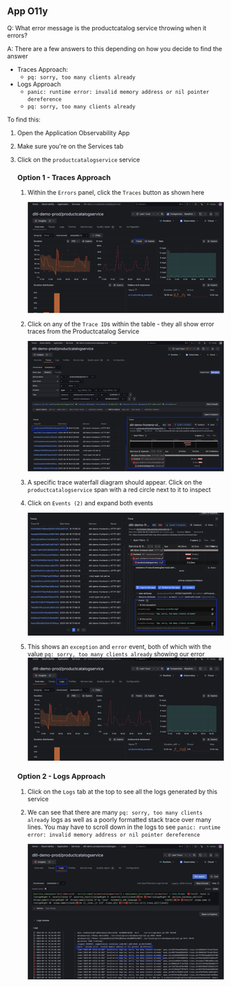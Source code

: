 ## App O11y
Q: What error message is the productcatalog service throwing when it errors?

A: There are a few answers to this depending on how you decide to find the answer
- Traces Approach: 
  - `pq: sorry, too many clients already`
- Logs Approach
  - `panic: runtime error: invalid memory address or nil pointer dereference`
  - `pq: sorry, too many clients already`

To find this:
1. Open the Application Observability App
1. Make sure you're on the Services tab 
1. Click on the `productcatalogservice` service
    
    ### Option 1 - Traces Approach
    1. Within the `Errors` panel, click the `Traces` button as shown here

        ![Errorsl](/images/breakout_1/2.3-app-o11y-1.png)

    1. Click on any of the `Trace ID`s within the table - they all show error traces from the Productcatalog Service

        ![Span Detail](/images/breakout_1/2.3-app-o11y-2.png)
      
    1. A specific trace waterfall diagram should appear. Click on the `productcatalogservice` span with a red circle next to it to inspect 
    1. Click on `Events (2)` and expand both events
      
        ![Events](/images/breakout_1/2.3-app-o11y-3.png)

    1. This shows an `exception` and `error` event, both of which with the value `pq: sorry, too many clients already` showing our error
      ![Logs Tab](/images/breakout_1/2.3-app-o11y-4.png)

    ### Option 2 - Logs Approach
    1. Click on the `Logs` tab at the top to see all the logs generated by this service
    1. We can see that there are many `pq: sorry, too many clients already` logs as well as a poorly formatted stack trace over many lines. You may have to scroll down in the logs to see `panic: runtime error: invalid memory address or nil pointer dereference`

        ![Logs](/images/breakout_1/2.3-app-o11y-5.png)


